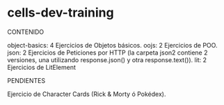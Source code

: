 # cells-dev-training

CONTENIDO

object-basics: 4 Ejercicios de Objetos básicos.
oojs: 2 Ejercicios de POO.
json: 2 Ejercicios de Peticiones por HTTP (la carpeta json2 contiene 2 versiones, una utilizando response.json() y otra response.text()).
lit: 2 Ejercicios de LitElement

PENDIENTES

Ejercicio de Character Cards (Rick & Morty ó Pokédex).

